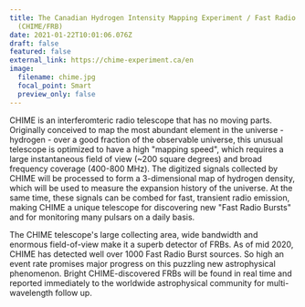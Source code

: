 ```yaml
---
title: The Canadian Hydrogen Intensity Mapping Experiment / Fast Radio Burst
  (CHIME/FRB)
date: 2021-01-22T10:01:06.076Z
draft: false
featured: false
external_link: https://chime-experiment.ca/en
image:
  filename: chime.jpg
  focal_point: Smart
  preview_only: false
---
```

CHIME is an interferomteric radio telescope that has no moving parts. Originally conceived to map the most abundant element in the universe - hydrogen - over a good fraction of the observable universe, this unusual telescope is optimized to have a high "mapping speed", which requires a large instantaneous field of view (~200 square degrees) and broad frequency coverage (400-800 MHz). The digitized signals collected by CHIME will be processed to form a 3-dimensional map of hydrogen density, which will be used to measure the expansion history of the universe. At the same time, these signals can be combed for fast, transient radio emission, making CHIME a unique telescope for discovering new "Fast Radio Bursts" and for monitoring many pulsars on a daily basis.

The CHIME telescope's large collecting area, wide bandwidth and enormous field-of-view make it a superb detector of FRBs. As of mid 2020, CHIME has detected well over 1000 Fast Radio Burst sources. So high an event rate promises major progress on this puzzling new astrophysical phenomenon. Bright CHIME-discovered FRBs will be found in real time and reported immediately to the worldwide astrophysical community for multi-wavelength follow up.